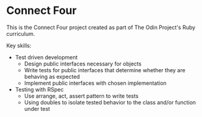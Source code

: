 # Connect Four
This is the Connect Four project created as part of The Odin Project's Ruby curriculum.

Key skills:
- Test driven development
  - Design public interfaces necessary for objects
  - Write tests for public interfaces that determine whether they are behaving as expected
  - Implement public interfaces with chosen implementation
- Testing with RSpec
  - Use arrange, act, assert pattern to write tests
  - Using doubles to isolate tested behavior to the class and/or function under test
